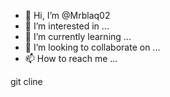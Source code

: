 - 👋 Hi, I’m @Mrblaq02
- 👀 I’m interested in ...
- 🌱 I’m currently learning ...
- 💞️ I’m looking to collaborate on ...
- 📫 How to reach me ...

<!---
Mrblaq02/Mrblaq02 is a ✨ special ✨ repository because its `README.md` (this file) appears on your GitHub profile.
You can click the Preview link to take a look at your changes.
---> git cline

